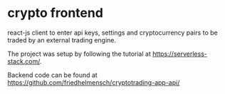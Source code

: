 # crypto frontend
react-js client to enter api keys, settings and cryptocurrency pairs to be traded by an external trading engine.

The project was setup by following the tutorial at https://serverless-stack.com/.

Backend code can be found at https://github.com/friedhelmensch/cryptotrading-app-api/
